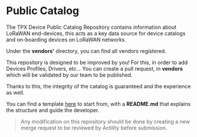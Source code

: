 # Public Catalog

The TPX Device Public Catalog Repository contains information about LoRaWAN end-devices, this acts as a key data source for device catalogs and on-boarding devices on LoRaWAN networks.

Under the **vendors'** directory, you can find all vendors registered.

This repository is designed to be improved by you! For this, in order to add Devices Profiles, Drivers, etc... You can create a pull request, in **vendors** which will be validated by our team to be published.

Thanks to this, the integrity of the catalog is guaranteed and the experience as well.

You can find a template [here](./template) to start from, with a **README.md** that explains the structure and guide the developer.

>Any modification on this repository should be done by creating a new merge request to be reviewed by Actility before submission.